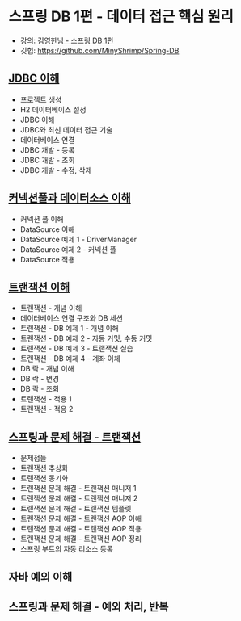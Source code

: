 # 스프링 DB 1편 - 데이터 접근 핵심 원리

* 강의: [김영한님 - 스프링 DB 1편](https://www.inflearn.com/course/%EC%8A%A4%ED%94%84%EB%A7%81-db-1/dashboard)
* 깃헙: https://github.com/MinyShrimp/Spring-DB

## [JDBC 이해](강의/1강)

* 프로젝트 생성
* H2 데이터베이스 설정
* JDBC 이해
* JDBC와 최신 데이터 접근 기술
* 데이터베이스 연결
* JDBC 개발 - 등록
* JDBC 개발 - 조회
* JDBC 개발 - 수정, 삭제

## [커넥션풀과 데이터소스 이해](강의/2강)

* 커넥션 풀 이해
* DataSource 이해
* DataSource 예제 1 - DriverManager
* DataSource 예제 2 - 커넥션 풀
* DataSource 적용

## [트랜잭션 이해](강의/3강)

* 트랜잭션 - 개념 이해
* 데이터베이스 연결 구조와 DB 세션
* 트랜잭션 - DB 예제 1 - 개념 이해
* 트랜잭션 - DB 예제 2 - 자동 커밋, 수동 커밋
* 트랜잭션 - DB 예제 3 - 트랜잭션 실습
* 트랜잭션 - DB 예제 4 - 계좌 이체
* DB 락 - 개념 이해
* DB 락 - 변경
* DB 락 - 조회
* 트랜잭션 - 적용 1
* 트랜잭션 - 적용 2

## [스프링과 문제 해결 - 트랜잭션](강의/4강)

* 문제점들
* 트랜잭션 추상화
* 트랜잭션 동기화
* 트랜잭션 문제 해결 - 트랜잭션 매니저 1
* 트랜잭션 문제 해결 - 트랜잭션 매니저 2
* 트랜잭션 문제 해결 - 트랜잭션 템플릿
* 트랜잭션 문제 해결 - 트랜잭션 AOP 이해
* 트랜잭션 문제 해결 - 트랜잭션 AOP 적용
* 트랜잭션 문제 해결 - 트랜잭션 AOP 정리
* 스프링 부트의 자동 리소스 등록

## 자바 예외 이해

## 스프링과 문제 해결 - 예외 처리, 반복